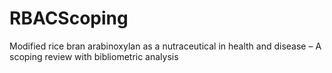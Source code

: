 # RBACScoping
Modified rice bran arabinoxylan as a nutraceutical in health and disease – A scoping review with bibliometric analysis
